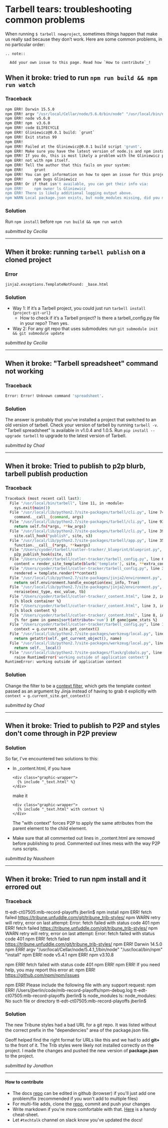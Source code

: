 # Tarbell tears: troubleshooting common problems

When running `$ tarbell newproject`, sometimes things happen that make us really sad because they don’t work. Here are some common problems, in no particular order:

```eval_rst
.. note::

  Add your own issue to this page. Read how `How to contribute`_!
```

## When it broke: tried to run `npm run build && npm run watch`

### Traceback

```sh
npm ERR! Darwin 15.5.0
npm ERR! argv "/usr/local/Cellar/node/5.6.0/bin/node" "/usr/local/bin/npm" "run" "build"
npm ERR! node v5.6.0
npm ERR! npm  v3.6.0
npm ERR! code ELIFECYCLE
npm ERR! Gliniewicz@0.0.1 build: `grunt`
npm ERR! Exit status 99
npm ERR!
npm ERR! Failed at the Gliniewicz@0.0.1 build script 'grunt'.
npm ERR! Make sure you have the latest version of node.js and npm installed.
npm ERR! If you do, this is most likely a problem with the Gliniewicz package,
npm ERR! not with npm itself.
npm ERR! Tell the author that this fails on your system:
npm ERR!     grunt
npm ERR! You can get information on how to open an issue for this project with:
npm ERR!     npm bugs Gliniewicz
npm ERR! Or if that isn't available, you can get their info via:
npm ERR!     npm owner ls Gliniewicz
npm ERR! There is likely additional logging output above.
npm WARN Local package.json exists, but node_modules missing, did you mean to install?
```
### Solution

Run `npm install` before `npm run build && npm run watch`

_submitted by Cecilia_

----------

## When it broke: running `tarbell publish` on a cloned project

### Error 

```sh
jinja2.exceptions.TemplateNotFound: _base.html
``````

### Solution 

- Way 1: If it’s a Tarbell project, you could just run `tarbell install {project-git-url}`
    * How to check if it’s a Tarbell project? Is there a tarbell_config.py file in your repo? Then yes.
- Way 2: For any git repo that uses submodules: run `git submodule init && git submodule update`

_submitted by Cecilia_

----------

## When it broke: "Tarbell spreadsheet" command not working

### Traceback

```sh
Error: Error! Unknown command 'spreadsheet'.
```

### Solution

The answer is probably that you've installed a project that switched to an old version of tarbell. Check your version of tarbell by running `tarbell -v`. "Tarbell spreadsheet" is available in v1.0.4 and 1.0.5. Run `pip install --upgrade tarbell` to upgrade to the latest version of Tarbell.

_submitted by Chad_

----------

## When it broke: Tried to publish to p2p blurb, tarbell publish production

### Traceback

```sh
Traceback (most recent call last):
  File "/usr/local/bin/tarbell", line 11, in <module>
    sys.exit(main())
  File "/usr/local/lib/python2.7/site-packages/tarbell/cli.py", line 74, in main
    command.__call__(command, args)
  File "/usr/local/lib/python2.7/site-packages/tarbell/cli.py", line 931, in __call__
    return self.fn(*args, **kw_args)
  File "/usr/local/lib/python2.7/site-packages/tarbell/cli.py", line 390, in tarbell_publish
    site.call_hook("publish", site, s3)
  File "/usr/local/lib/python2.7/site-packages/tarbell/app.py", line 359, in call_hook
    function.__call__(*args, **kwargs)
  File "/Users/cyoder/tarbell/cutler-tracker/_blueprint/blueprint.py", line 159, in p2p_publish
    p2p_publish_hook(site, s3)
  File "/Users/cyoder/tarbell/cutler-tracker/tarbell_config.py", line 68, in p2p_publish_blurb
    content = render_site_template(blurb['template'], site, **extra_context)
  File "/Users/cyoder/tarbell/cutler-tracker/tarbell_config.py", line 39, in render_site_template
    rendered = template.render(**context)
  File "/usr/local/lib/python2.7/site-packages/jinja2/environment.py", line 969, in render
    return self.environment.handle_exception(exc_info, True)
  File "/usr/local/lib/python2.7/site-packages/jinja2/environment.py", line 742, in handle_exception
    reraise(exc_type, exc_value, tb)
  File "/Users/cyoder/tarbell/cutler-tracker/_content.html", line 2, in top-level template code
    {% block container %}
  File "/Users/cyoder/tarbell/cutler-tracker/_content.html", line 3, in block "container"
    {% block content %}
  File "/Users/cyoder/tarbell/cutler-tracker/_content.html", line 8, in block "content"
    {% for game in games|sort(attribute='num') if game|game_stats %}
  File "/Users/cyoder/tarbell/cutler-tracker/tarbell_config.py", line 102, in game_stats
    context = g.current_site.get_context()
  File "/usr/local/lib/python2.7/site-packages/werkzeug/local.py", line 343, in __getattr__
    return getattr(self._get_current_object(), name)
  File "/usr/local/lib/python2.7/site-packages/werkzeug/local.py", line 302, in _get_current_object
    return self.__local()
  File "/usr/local/lib/python2.7/site-packages/flask/globals.py", line 27, in _lookup_app_object
    raise RuntimeError('working outside of application context')
RuntimeError: working outside of application context
```

### Solution

Change the filter to be a [context filter](http://flask.pocoo.org/docs/0.11/api/#flask.Blueprint.app_context_processor), which gets the template context passed as an argument by Jinja instead of having to grab it explicitly  with `context = g.current_site.get_context()`

_submitted by Chad_

----------

## When it broke: Tried to publish to P2P and styles don't come through in P2P preview

### Solution

So far, I've encountered two solutions to this:
- In _content.html, if you have
  
  ```
  <div class="graphic-wrapper">
    {% include "_text.html" %}
  </div>
  ```
  make it

  ```
  <div class="graphic-wrapper">
    {% include "_text.html" with context %}
  </div>
  ```
  The "with context" forces P2P to apply the same attributes from the parent element to the child element.

- Make sure that all commented out lines in _content.html are removed before publishing to prod. Commented out lines mess with the way P2P runs scripts.

_submitted by Nausheen_


----------

## When it broke: Tried to run npm install and it errored out

### Traceback

tt-edt-ct07505:mlb-record-playoffs jberlin$ npm install
npm ERR! fetch failed https://tribune.unfuddle.com/git/tribune_trib-styles/
npm WARN retry will retry, error on last attempt: Error: fetch failed with status code 401
npm ERR! fetch failed https://tribune.unfuddle.com/git/tribune_trib-styles/
npm WARN retry will retry, error on last attempt: Error: fetch failed with status code 401
npm ERR! fetch failed https://tribune.unfuddle.com/git/tribune_trib-styles/
npm ERR! Darwin 14.5.0
npm ERR! argv "/usr/local/Cellar/node/5.4.1_1/bin/node" "/usr/local/bin/npm" "install"
npm ERR! node v5.4.1
npm ERR! npm  v3.10.8

npm ERR! fetch failed with status code 401
npm ERR! 
npm ERR! If you need help, you may report this error at:
npm ERR!     <https://github.com/npm/npm/issues>

npm ERR! Please include the following file with any support request:
npm ERR!     /Users/jberlin/code/mlb-record-playoffs/npm-debug.log
tt-edt-ct07505:mlb-record-playoffs jberlin$ ls node_modules
ls: node_modules: No such file or directory
tt-edt-ct07505:mlb-record-playoffs jberlin$

### Solution

The new Tribune styles had a bad URL for a git repo. It was listed without the correct prefix in the "dependencies" area of the package.json file.

Geoff helped find the right format for URLs like this and we had to add **git+** to the front of it. The Trib styles were likely not installed correctly on the project. I made the changes and pushed the new version of **package.json** to the project.

_submitted by Jonathon_

----------

#### How to contribute
* The docs [repo](https://github.com/newsapps/docs) can be edited in github (browser) if you'll just add one problem/fix (recommended if you won't add to multiple files)
* For multi-file adds, clone the [repo](https://github.com/newsapps/docs), commit and push your changes
* Write markdown if you're more comfortable with that. [Here](https://github.com/adam-p/markdown-here/wiki/Markdown-Cheatsheet) is a handy cheat-sheet.
* Let `#techtalk` channel on slack know you've updated the docs!
